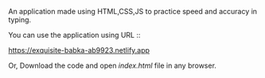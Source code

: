 ﻿An application made using HTML,CSS,JS to practice speed and accuracy in typing. 

You can use the application using URL ::

https://exquisite-babka-ab9923.netlify.app

Or, Download the code and open *index.html* file in any browser.
